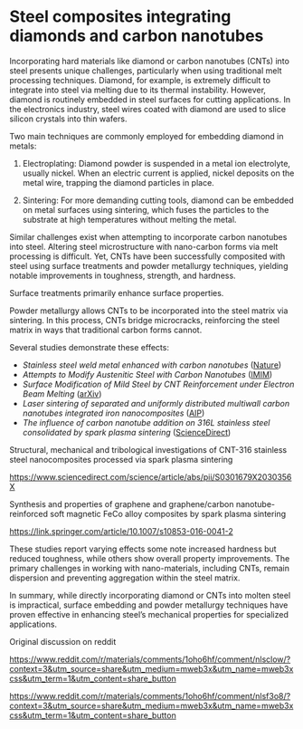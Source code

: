 # Steel composites integrating diamonds and carbon nanotubes


Incorporating hard materials like diamond or carbon nanotubes (CNTs) into steel presents unique challenges, particularly when using traditional melt processing techniques. Diamond, for example, is extremely difficult to integrate into steel via melting due to its thermal instability. However, diamond is routinely embedded in steel surfaces for cutting applications. In the electronics industry, steel wires coated with diamond are used to slice silicon crystals into thin wafers.

Two main techniques are commonly employed for embedding diamond in metals:

1. Electroplating: Diamond powder is suspended in a metal ion electrolyte, usually nickel. When an electric current is applied, nickel deposits on the metal wire, trapping the diamond particles in place.

2. Sintering: For more demanding cutting tools, diamond can be embedded on metal surfaces using sintering, which fuses the particles to the substrate at high temperatures without melting the metal.

Similar challenges exist when attempting to incorporate carbon nanotubes into steel. Altering steel microstructure with nano-carbon forms via melt processing is difficult. Yet, CNTs have been successfully composited with steel using surface treatments and powder metallurgy techniques, yielding notable improvements in toughness, strength, and hardness.

Surface treatments primarily enhance surface properties.

Powder metallurgy allows CNTs to be incorporated into the steel matrix via sintering. In this process, CNTs bridge microcracks, reinforcing the steel matrix in ways that traditional carbon forms cannot.

Several studies demonstrate these effects:

* *Stainless steel weld metal enhanced with carbon nanotubes* ([Nature](https://www.nature.com/articles/s41598-020-75136-z))
* *Attempts to Modify Austenitic Steel with Carbon Nanotubes* ([IMIM](https://www.imim.pl/files/archiwum/Vol1_2022/47.pdf))
* *Surface Modification of Mild Steel by CNT Reinforcement under Electron Beam Melting* ([arXiv](https://arxiv.org/pdf/1505.02168))
* *Laser sintering of separated and uniformly distributed multiwall carbon nanotubes integrated iron nanocomposites* ([AIP](https://pubs.aip.org/aip/jap/article-abstract/115/11/113513/913673/Laser-sintering-of-separated-and-uniformly?redirectedFrom=fulltext))
* *The influence of carbon nanotube addition on 316L stainless steel consolidated by spark plasma sintering* ([ScienceDirect](https://www.sciencedirect.com/science/article/pii/S2238785418301790))

Structural, mechanical and tribological investigations of CNT-316 stainless steel nanocomposites processed via spark plasma sintering

https://www.sciencedirect.com/science/article/abs/pii/S0301679X2030356X

Synthesis and properties of graphene and graphene/carbon nanotube-reinforced soft magnetic FeCo alloy composites by spark plasma sintering

https://link.springer.com/article/10.1007/s10853-016-0041-2

These studies report varying effects some note increased hardness but reduced toughness, while others show overall property improvements. The primary challenges in working with nano-materials, including CNTs, remain dispersion and preventing aggregation within the steel matrix.

In summary, while directly incorporating diamond or CNTs into molten steel is impractical, surface embedding and powder metallurgy techniques have proven effective in enhancing steel’s mechanical properties for specialized applications.


Original discussion on reddit 

https://www.reddit.com/r/materials/comments/1oho6hf/comment/nlsclow/?context=3&utm_source=share&utm_medium=mweb3x&utm_name=mweb3xcss&utm_term=1&utm_content=share_button


https://www.reddit.com/r/materials/comments/1oho6hf/comment/nlsf3o8/?context=3&utm_source=share&utm_medium=mweb3x&utm_name=mweb3xcss&utm_term=1&utm_content=share_button



